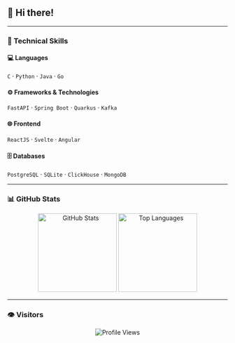 ## 👋 Hi there!

---

### 🧠 Technical Skills

#### 💻 Languages  
`C` · `Python` · `Java` · `Go`

#### ⚙️ Frameworks & Technologies  
`FastAPI` · `Spring Boot` · `Quarkus` · `Kafka`

#### 🌐 Frontend  
`ReactJS` · `Svelte` · `Angular`

#### 🗄️ Databases  
`PostgreSQL` · `SQLite` · `ClickHouse` · `MongoDB`

---

### 📊 GitHub Stats

<div align="center">

<img src="https://github-readme-stats.vercel.app/api?username=D0ko&show_icons=true&theme=radical" alt="GitHub Stats" height="180px"/>
<img src="https://github-readme-stats.vercel.app/api/top-langs/?username=D0ko&layout=compact&theme=radical" alt="Top Languages" height="180px"/>

</div>

---

### 👁️ Visitors

<p align="center">
  <img src="https://komarev.com/ghpvc/?username=D0ko&color=blue" alt="Profile Views" />
</p>

